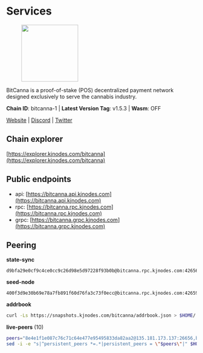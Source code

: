 # Services

<figure><img src="https://raw.githubusercontent.com/kj89/testnet_manuals/main/pingpub/logos/bitcanna.png" width="150" alt=""><figcaption></figcaption></figure>

BitCanna is a proof-of-stake (POS) decentralized payment network designed exclusively to serve the cannabis industry. 

**Chain ID**: bitcanna-1 | **Latest Version Tag**: v1.5.3 | **Wasm**: OFF

[Website](https://www.bitcanna.io) | [Discord](https://discord.gg/9AVrzaVQvs) | [Twitter](https://twitter.com/BitCannaGlobal)




## Chain explorer
[https://explorer.kjnodes.com/bitcanna](https://explorer.kjnodes.com/bitcanna)

## Public endpoints

* api: [https://bitcanna.api.kjnodes.com](https://bitcanna.api.kjnodes.com)
* rpc: [https://bitcanna.rpc.kjnodes.com](https://bitcanna.rpc.kjnodes.com)
* grpc: [https://bitcanna.grpc.kjnodes.com](https://bitcanna.grpc.kjnodes.com)

## Peering

**state-sync**

```text
d9bfa29e0cf9c4ce0cc9c26d98e5d97228f93b0b@bitcanna.rpc.kjnodes.com:42656
```

**seed-node**

```text
400f3d9e30b69e78a7fb891f60d76fa3c73f0ecc@bitcanna.rpc.kjnodes.com:42659
```

**addrbook**
```bash
curl -Ls https://snapshots.kjnodes.com/bitcanna/addrbook.json > $HOME/.bcna/config/addrbook.json
```

**live-peers** (10)
```bash
peers="8e4e1f1e087c76c71c64e477e95495833da82aa2@135.181.173.137:26656,b7295f18b7150cc128d47c0546e2225179fc5427@202.61.194.254:60856,a1ceb81a5498642753f8600a5c3b9ca056af3051@67.222.144.195:16656,d9bfa29e0cf9c4ce0cc9c26d98e5d97228f93b0b@65.109.88.38:42656,d2247f7b919f0781c90ee61958d7044665a22d38@169.155.169.55:26656,803fc66e3bd7b724921ef9c40636067f36e880c6@65.108.199.222:26356,4e1c2471efb89239fb04a4b75f9f87177fd91d00@95.217.151.241:26656,935a9d809781aa4094dd806c2afed29a25ec8b8e@135.181.210.189:26656,881b4ec9a1d37587c44476a22c0864b08b1c88fe@195.3.221.21:13056,471518432477e31ea348af246c0b54095d41352c@78.47.210.209:26656"
sed -i -e "s|^persistent_peers *=.*|persistent_peers = \"$peers\"|" $HOME/.bcna/config/config.toml
```
